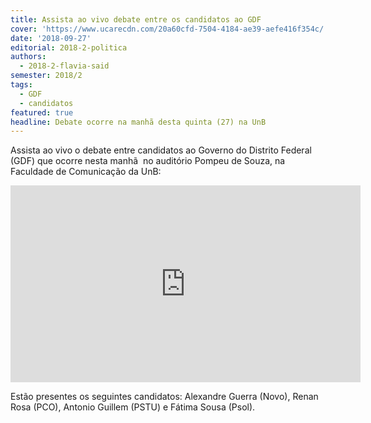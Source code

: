 ```yaml
---
title: Assista ao vivo debate entre os candidatos ao GDF
cover: 'https://www.ucarecdn.com/20a60cfd-7504-4184-ae39-aefe416f354c/'
date: '2018-09-27'
editorial: 2018-2-politica
authors:
  - 2018-2-flavia-said
semester: 2018/2
tags:
  - GDF
  - candidatos
featured: true
headline: Debate ocorre na manhã desta quinta (27) na UnB
---
```

Assista ao vivo o debate entre candidatos ao Governo do Distrito Federal (GDF) que ocorre nesta manhã  no auditório Pompeu de Souza, na Faculdade de Comunicação da UnB:

<iframe width="560" height="315" src="https://www.youtube.com/embed/ePBReT2PyPI" frameborder="0" allow="autoplay; encrypted-media" allowfullscreen></iframe>

Estão presentes os seguintes candidatos: Alexandre Guerra (Novo), Renan Rosa (PCO), Antonio Guillem (PSTU) e Fátima Sousa (Psol).

